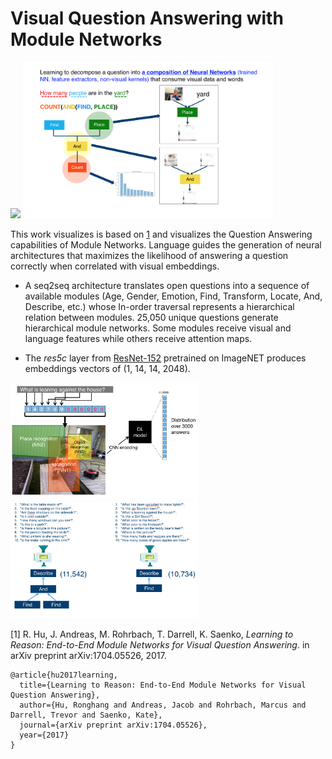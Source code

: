 # Visual Question Answering with Module Networks

<img src="https://github.com/omar-florez/VQA-ModuleNetworks/blob/master/output/VQA2.gif" width="600"> <img src="https://github.com/omar-florez/VQA-ModuleNetworks/blob/master/output/Untitled3.png" width="400">

This work visualizes is based on [1](https://github.com/ronghanghu/n2nmn) and visualizes the Question Answering capabilities of Module Networks. Language guides the generation of neural architectures that maximizes the likelihood of answering a question correctly when correlated with visual embeddings.  

* A seq2seq architecture translates open questions into a sequence of available modules (Age, Gender, Emotion, Find, Transform, Locate, And, Describe, etc.) whose In-order traversal represents a hierarchical relation between modules. 25,050 unique questions generate hierarchical module networks. Some modules receive visual and language features while others receive attention maps.

* The *res5c* layer from [ResNet-152](https://github.com/KaimingHe/deep-residual-networks) pretrained on ImageNET produces embeddings vectors of (1, 14, 14, 2048).

<img src="https://github.com/omar-florez/VQA-ModuleNetworks/blob/master/output/Untitled2.png" width="300">
<img src="https://github.com/omar-florez/VQA-ModuleNetworks/blob/master/output/Untitled4.png" width="300">

[1] R. Hu, J. Andreas, M. Rohrbach, T. Darrell, K. Saenko, *Learning to Reason: End-to-End Module Networks for Visual Question Answering*. in arXiv preprint arXiv:1704.05526, 2017.
```
@article{hu2017learning,
  title={Learning to Reason: End-to-End Module Networks for Visual Question Answering},
  author={Hu, Ronghang and Andreas, Jacob and Rohrbach, Marcus and Darrell, Trevor and Saenko, Kate},
  journal={arXiv preprint arXiv:1704.05526},
  year={2017}
}
```


